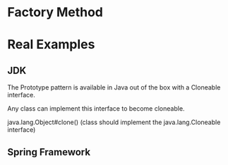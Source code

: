 # Factory Method

# Real Examples
## JDK
The Prototype pattern is available in Java out of the box with a Cloneable interface.

Any class can implement this interface to become cloneable.

java.lang.Object#clone() (class should implement the java.lang.Cloneable interface)

## Spring Framework
